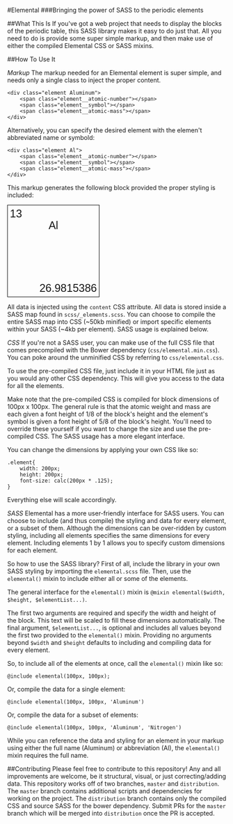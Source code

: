 <style>
	.element {
		border: 1px solid black;
		display: -webkit-box;
		display: -ms-flexbox;
		display: flex;
		-webkit-box-orient: vertical;
		-webkit-box-direction: normal;
		-ms-flex-direction: column;
		flex-direction: column;
		font-family: sans-serif;
		padding: 1%; }
	.element .element__atomic-number {
		-ms-flex-preferred-size: 0;
		flex-basis: 0;
		width: 100%; }
	.element .element__symbol {
		-ms-flex-preferred-size: 100%;
	    flex-basis: 100%;
		line-height: 1em;
		text-align: center;
		width: 100%; }
	.element .element__atomic-mass {
		-ms-flex-preferred-size: 0;
	    flex-basis: 0;
		text-align: right;
		width: 100%; }

	.element {
	  width: 200px;
	  height: 200px;
	  font-size: 25px; }

	  .element.Aluminum .element__symbol::before, .element.Al .element__symbol::before {
	    content: "Al"; }
	  .element.Aluminum .element__atomic-number::before, .element.Al .element__atomic-number::before {
	    content: "13"; }
	  .element.Aluminum .element__atomic-mass::before, .element.Al .element__atomic-mass::before {
	    content: "26.9815386"; }
</style>

#Elemental
###Bringing the power of SASS to the periodic elements

##What This Is
If you've got a web project that needs to display the blocks of the periodic table, this SASS library makes it easy to do just that. All you need to do is provide some super simple markup, and then make use of either the compiled Elemental CSS or SASS mixins.

##How To Use It

*Markup*
The markup needed for an Elemental element is super simple, and needs only a single class to inject the proper content.

	<div class="element Aluminum">
		<span class="element__atomic-number"></span>
		<span class="element__symbol"></span>
		<span class="element__atomic-mass"></span>
	</div>

Alternatively, you can specify the desired element with the elemen't abbreviated name or symbold:

	<div class="element Al">
		<span class="element__atomic-number"></span>
		<span class="element__symbol"></span>
		<span class="element__atomic-mass"></span>
	</div>

This markup generates the following block provided the proper styling is included:

<div class="element Aluminum">
	<span class="element__atomic-number"></span>
	<span class="element__symbol"></span>
	<span class="element__atomic-mass"></span>
</div>

All data is injected using the `content` CSS attribute. All data is stored inside a SASS map found in `scss/_elements.scss`. You can choose to compile the entire SASS map into CSS (~50kb minified) or import specific elements within your SASS (~4kb per element). SASS usage is explained below.

*CSS*
If you're not a SASS user, you can make use of the full CSS file that comes precompiled with the Bower dependency (`css/elemental.min.css`). You can poke around the unminified CSS by referring to `css/elemental.css`.

To use the pre-compiled CSS file, just include it in your HTML file just as you would any other CSS dependency. This will give you access to the data for all the elements. 

Make note that the pre-compiled CSS is compiled for block dimensions of 100px x 100px. The general rule is that the atomic weight and mass are each given a font height of 1/8 of the block's height and the element's symbol is given a font height of 5/8 of the block's height. You'll need to override these yourself if you want to change the size and use the pre-compiled CSS. The SASS usage has a more elegant interface.

You can change the dimensions by applying your own CSS like so:

	.element{
		width: 200px;
		height: 200px;
		font-size: calc(200px * .125);
	}

Everything else will scale accordingly.


*SASS*
Elemental has a more user-friendly interface for SASS users. You can choose to include (and thus compile) the styling and data for every element, or a subset of them. Although the dimensions can be over-ridden by custom styling, including all elements specifies the same dimensions for every element. Including elements 1 by 1 allows you to specify custom dimensions for each element.

So how to use the SASS library? First of all, include the library in your own SASS styling by importing the `elemental.scss` file. Then, use the `elemental()` mixin to include either all or some of the elements.

The general interface for the `elemental()` mixin is `@mixin elemental($width, $height, $elementList...)`.

The first two arguments are required and specify the width and height of the block. This text will be scaled to fill these dimensions automatically. The final argument, `$elementList...`, is optional and includes all values beyond the first two provided to the `elemental()` mixin. Providing no arguments beyond `$width` and `$height` defaults to including and compiling data for every element.

So, to include all of the elements at once, call the `elemental()` mixin like so:

	@include elemental(100px, 100px);

Or, compile the data for a single element:

	@include elemental(100px, 100px, 'Aluminum')

Or, compile the data for a subset of elements:

	@include elemental(100px, 100px, 'Aluminum', 'Nitrogen')

While you can reference the data and styling for an element in your markup using either the full name (Aluminum) or abbreviation (Al), the `elemental()` mixin requires the full name.

##Contributing
Please feel free to contribute to this repository! Any and all improvements are welcome, be it structural, visual, or just correcting/adding data. This repository works off of two branches, `master` and `distribution`. The `master` branch contains additional scripts and dependencies for working on the project. The `distribution` branch contains only the compiled CSS and source SASS for the bower dependency. Submit PRs for the `master` branch which will be merged into `distribution` once the PR is accepted.
